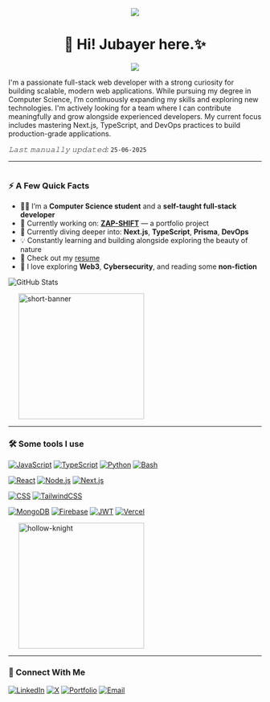 <!-- <p align="center">
  <img src="https://github-readme-stats.vercel.app/api?username=jubayers-r&show_icons=true&show=reviews,prs_merged,prs_merged_percentage&theme=dark" />
</p> -->

<!-- Banner -->
<p align="center">
  <img src="https://i.ibb.co/jvLm7vCX/puzzle.jpg" />
</p>

<!-- Introduction -->
<h1 align="center">👋 Hi! <b>Jubayer</b> here.✨</h1>

<p align="center">
  <img src="https://readme-typing-svg.herokuapp.com?font=ROBOT&duration=2500&size=20&color=39FF14&background=000000&center=true&vCenter=true&width=490&lines=%3E+A+Full+Stack+Developer.">
</p>

<p>I'm a passionate full-stack web developer with a strong curiosity for building scalable, modern web applications. While pursuing my degree in Computer Science, I’m continuously expanding my skills and exploring new technologies. I'm actively looking for a team where I can contribute meaningfully and grow alongside experienced developers. My current focus includes mastering Next.js, TypeScript, and DevOps practices to build production-grade applications.</p>

*𝙻𝚊𝚜𝚝 𝚖𝚊𝚗𝚞𝚊𝚕𝚕𝚢 𝚞𝚙𝚍𝚊𝚝𝚎𝚍:* `25-06-2025` <!-- TODO: automate this -->

---

<div style="display: flex; align-items: start; justify-content: space-between; flex-wrap: wrap;">

<div style="flex: 1; min-width: 300px;">

### ⚡️ A Few Quick Facts

- 🧑‍🎓 I’m a **Computer Science student** and a **self-taught full-stack developer**
- 🚧 Currently working on: **[ZAP-SHIFT](#)** — a portfolio project
- 🌱 Currently diving deeper into: **Next.js**, **TypeScript**, **Prisma**, **DevOps**
- 💡 Constantly learning and building alongside exploring the beauty of nature
- 📙 Check out my [resume](#)
- 💭 I love exploring **Web3**, **Cybersecurity**, and reading some **non-fiction**

![GitHub Stats](https://github-readme-stats.vercel.app/api?username=jubayers-r&show_icons=true&show=reviews,prs_merged,prs_merged_percentage&theme=dark)

</div>

<div style="min-width: 200px; margin-left: 20px;">
  <img src="https://i.ibb.co/CKJP0gYw/short-banner.gif" alt="short-banner" width="250"/>
</div>

</div>

<div style="display: flex; align-items: flex-start; justify-content: space-between; flex-wrap: wrap;">

<div style="flex: 1; min-width: 300px;">

---

### 🛠️ Some tools I use

[![JavaScript](https://img.shields.io/badge/-JavaScript-black?style=flat&logo=javascript)](https://github.com/jubayers-r)
[![TypeScript](https://img.shields.io/badge/-TypeScript-white?style=flat&logo=typescript)](https://github.com/jubayers-r)
[![Python](https://img.shields.io/badge/Python-3776AB?logo=python&logoColor=fff)](https://github.com/jubayers-r)
[![Bash](https://img.shields.io/badge/Bash-4EAA25?logo=gnubash&logoColor=fff)](https://github.com/jubayers-r)

[![React](https://img.shields.io/badge/-React-black?style=flat&logo=react)](https://github.com/jubayers-r)
[![Node.js](https://img.shields.io/badge/-Nodejs-green?style=flat&logo=Node.js)](https://github.com/jubayers-r)
[![Next.js](https://img.shields.io/badge/Next.js-black?logo=next.js&logoColor=white)](https://github.com/jubayers-r)

[![CSS](https://img.shields.io/badge/CSS-639?logo=css&logoColor=fff)](https://github.com/jubayers-r)
[![TailwindCSS](https://img.shields.io/badge/Tailwind%20CSS-%2338B2AC.svg?logo=tailwind-css&logoColor=white)](https://github.com/jubayers-r)

[![MongoDB](https://img.shields.io/badge/MongoDB-%234ea94b.svg?logo=mongodb&logoColor=white)](https://github.com/jubayers-r)
[![Firebase](https://img.shields.io/badge/Firebase-FFCA28?style=flat&logo=Firebase&logoColor=red)](https://github.com/jubayers-r)
[![JWT](https://img.shields.io/badge/JWT-black?style=plastic&logo=JSON%20web%20tokens)](https://github.com/jubayers-r)
[![Vercel](https://img.shields.io/badge/Vercel-%23000000.svg?logo=vercel&logoColor=white)](https://github.com/jubayers-r)

<!-- Optional: Uncomment to re-add tools later
[![MySQL](https://img.shields.io/badge/-MySQL-black?style=flat&logo=mysql)](https://github.com/jubayers-r)
[![Prisma](https://img.shields.io/badge/Prisma-2D3748?logo=prisma&logoColor=white)](https://github.com/jubayers-r)
[![Drizzle](https://img.shields.io/badge/Drizzle-C5F74F?logo=drizzle&logoColor=000)](https://github.com/jubayers-r)
-->

</div>

<div style="min-width: 200px; margin-left: 20px;">
  <img src="https://i.ibb.co/whC07dxt/hollor-knight3.gif" alt="hollow-knight" width="250"/>
</div>

</div>

---

### 🔗 Connect With Me

[![LinkedIn](https://img.shields.io/badge/-LinkedIn-blue?style=flat&logo=linkedin&logoColor=white)](https://linkedin.com/in/jubayersh)
[![X](https://img.shields.io/badge/-X-black?style=flat&logo=twitter&logoColor=white)](https://x.com/jubayers-r)
[![Portfolio](https://img.shields.io/badge/-Portfolio-orange?style=flat&logo=internet-explorer&logoColor=white)](#)
[![Email](https://img.shields.io/badge/-Email-red?style=flat&logo=gmail&logoColor=white)](mailto:jubayer.shikder.007@gmail.com)

